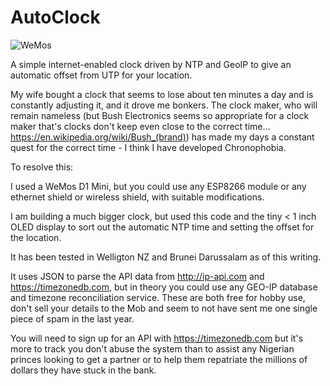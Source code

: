 # AutoClock


![WeMos](https://github.com/myk3y/AutoClock/blob/master/Screen%20Shot%202018-01-27%20at%207.47.28%20PM.png)

A simple internet-enabled clock driven by NTP and GeoIP to give an automatic offset from UTP for your location.

My wife bought a clock that seems to lose about ten minutes a day and is constantly adjusting it, and it drove me bonkers. The clock maker, who will remain nameless (but Bush Electronics seems so appropriate for a clock maker that's clocks don't keep even close to the correct time... https://en.wikipedia.org/wiki/Bush_(brand)) has made my days a constant quest for the correct time - I think I have developed Chronophobia.

To resolve this:

I used a WeMos D1 Mini, but you could use any ESP8266 module or any ethernet shield or wireless shield, with suitable modifications.

I am building a much bigger clock, but used this code and the tiny < 1 inch OLED display to sort out the automatic NTP time and setting the offset for the location.

It has been tested in Welligton NZ and Brunei Darussalam as of this writing.

It uses JSON to parse the API data from http://ip-api.com and https://timezonedb.com, but in theory you could use any
GEO-IP database and timezone reconciliation service. These are both free for hobby use, don't sell your details to 
the Mob and seem to not have sent me one single piece of spam in the last year. 

You will need to sign up for an API with https://timezonedb.com but it's more to track you don't abuse the system than 
to assist any Nigerian princes looking to get a partner or to help them repatriate the millions of dollars they have stuck
in the bank.
